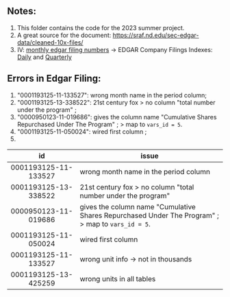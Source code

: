 ## Notes: 
1. This folder contains the code for the 2023 summer project.
2. A great source for the document: https://sraf.nd.edu/sec-edgar-data/cleaned-10x-files/
3. IV: [monthly edgar filing numbers](https://www.sec.gov/about/sec-docket.shtml) -> EDGAR Company Filings Indexes: [Daily](https://www.sec.gov/Archives/edgar/daily-index/) and [Quarterly](https://www.sec.gov/Archives/edgar/full-index/)






## Errors in Edgar Filing: 
1. "0001193125-11-133527": wrong month name in the period column; 
2. "0001193125-13-338522": 21st century fox > no column "total number under the program" ;
3. "0000950123-11-019686": gives the column name "Cumulative Shares Repurchased Under The Program" ; > map to `vars_id = 5`.
4. "0001193125-11-050024": wired first column ; 
5. 

| id | issue | 
| :---:   | --- |
| 0001193125-11-133527 | wrong month name in the period column  | 
| 0001193125-13-338522 | 21st century fox > no column "total number under the program"  | 
| 0000950123-11-019686 | gives the column name "Cumulative Shares Repurchased Under The Program" ; > map to `vars_id = 5`. | 
| 0001193125-11-050024 | wired first column  | 
| 0001193125-11-133527 | wrong unit info -> not in thousands  | 
| 0001193125-13-425259 | wrong units in all tables | 
